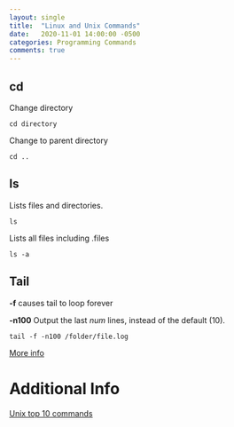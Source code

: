 ```yaml
---
layout: single
title:  "Linux and Unix Commands"
date:   2020-11-01 14:00:00 -0500
categories: Programming Commands
comments: true
---
```


## cd

Change directory

```
cd directory
```

Change to parent directory

```
cd ..
```

## ls

Lists files and directories.

```
ls
```

Lists all files including .files

```
ls -a
```

## Tail

**-f** causes tail to loop forever

**-n100** Output the last *num* lines, instead of the default (10).

```
tail -f -n100 /folder/file.log
```

[More info](https://www.computerhope.com/unix/utail.htm)

# Additional Info

[Unix top 10 commands](https://www.computerhope.com/unixtop1.htm)